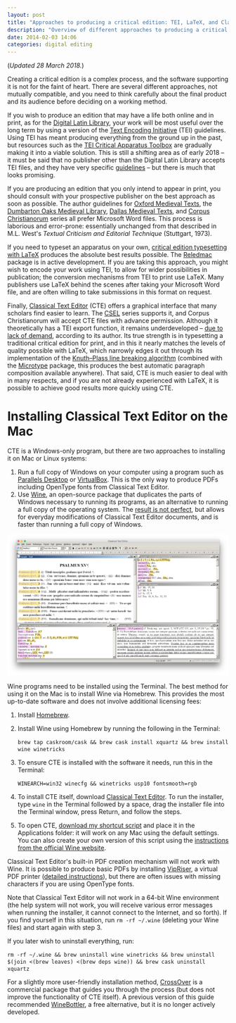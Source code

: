 ```yaml
---
layout: post
title: "Approaches to producing a critical edition: TEI, LaTeX, and Classical Text Editor"
description: "Overview of different approaches to producing a critical edition, with directions for installing Classical Text Editor on macOS."
date: 2014-02-03 14:06
categories: digital editing
---
```


(*Updated 28 March 2018.*)

Creating a critical edition is a complex process, and the software supporting it is not for the faint of heart. There are several different approaches, not mutually compatible, and you need to think carefully about the final product and its audience before deciding on a working method.

If you wish to produce an edition that may have a life both online and in print, as for the [Digital Latin Library](https://digitallatin.org), your work will be most useful over the long term by using a version of the [Text Encoding Initiative](http://www.tei-c.org/) (TEI) guidelines. Using TEI has meant producing everything from the ground up in the past, but resources such as the [TEI Critical Apparatus Toolbox](http://ciham-digital.huma-num.fr/teitoolbox/) are gradually making it into a viable solution. This is still a shifting area as of early 2018 – it must be said that no publisher other than the Digital Latin Library accepts TEI files, and they have very specific [guidelines](https://digitallatin.github.io/guidelines/) – but there is much that looks promising.

If you are producing an edition that you only intend to appear in print, you should consult with your prospective publisher on the best approach as soon as possible. The author guidelines for [Oxford Medieval Texts](http://global.oup.com/fdscontent/academic/pdf/academic/history/omt_style.pdf), the [Dumbarton Oaks Medieval Library](http://domedieval.org), [Dallas Medieval Texts](http://dallasmedievaltexts.org), and [Corpus Christianorum](http://www.corpuschristianorum.org/authors.html) series all prefer Microsoft Word files. This process is laborious and error-prone: essentially unchanged from that described in M.L. West's *Textual Criticism and Editorial Technique* (Stuttgart, 1973).

If you need to typeset an apparatus on your own, [critical edition typesetting with LaTeX](http://www.webdesign-bu.de/uwe_lueck/critedltx.html) produces the absolute best results possible. The [Reledmac](https://ctan.org/pkg/reledmac) package is in active development. If you are taking this approach, you might wish to encode your work using TEI, to allow for wider possibilities in publication; the conversion mechanisms from TEI to print use LaTeX. Many publishers use LaTeX behind the scenes after taking your Microsoft Word file, and are often willing to take submissions in this format on request.

Finally, [Classical Text Editor](http://cte.oeaw.ac.at) (CTE) offers a graphical interface that many scholars find easier to learn. The [CSEL](http://csel.sbg.ac.at) series supports it, and Corpus Christianorum will accept CTE files with advance permission. Although it theoretically has a TEI export function, it remains underdeveloped – [due to lack of demand](http://www.infotext.unisi.it/upload/DIGIMED06/book/hagel.pdf), according to its author. Its true strength is in typesetting a traditional critical edition for print, and in this it nearly matches the levels of quality possible with LaTeX, which narrowly edges it out through its implementation of the [Knuth–Plass line breaking algorithm](https://doi.org/10.1002/spe.4380111102) (combined with the [Microtype](https://ctan.org/pkg/microtype) package, this produces the best automatic paragraph composition available anywhere). That said, CTE is much easier to deal with in many respects, and if you are not already experienced with LaTeX, it is possible to achieve good results more quickly using CTE.

# Installing Classical Text Editor on the Mac

CTE is a Windows-only program, but there are two approaches to installing it on Mac or Linux systems:

1. Run a full copy of Windows on your computer using a program such as [Parallels Desktop](https://www.parallels.com/) or [VirtualBox](https://www.virtualbox.org). This is the only way to produce PDFs including OpenType fonts from Classical Text Editor.
2. Use [Wine](http://www.winehq.org), an open-source package that duplicates the parts of Windows necessary to running its programs, as an alternative to running a full copy of the operating system. The [result is not perfect](https://appdb.winehq.org/objectManager.php?sClass=application&iId=15806), but allows for everyday modifications of Classical Text Editor documents, and is faster than running a full copy of Windows.

![Classical Text Editor running under Wine](/images/cte-mac-main-window.png)

Wine programs need to be installed using the Terminal. The best method for using it on the Mac is to install Wine via Homebrew. This provides the most up-to-date software and does not involve additional licensing fees:

1. Install [Homebrew](https://brew.sh).

2. Install Wine using Homebrew by running the following in the Terminal:

    ```shell
    brew tap caskroom/cask && brew cask install xquartz && brew install wine winetricks
    ```

3. To ensure CTE is installed with the software it needs, run this in the Terminal:

    ```shell
    WINEARCH=win32 winecfg && winetricks usp10 fontsmooth=rgb
    ```

4. To install CTE itself, download [Classical Text Editor](http://cte.oeaw.ac.at). To run the installer, type `wine` in the Terminal followed by a space, drag the installer file into the Terminal window, press Return, and follow the steps.

5. To open CTE, [download my shortcut script](/files/cte-shortcut.zip) and place it in the Applications folder: it will work on any Mac using the default settings. You can also create your own version of this script using the [instructions from the official Wine website](https://wiki.winehq.org/MacOS_FAQ#How_to_create_shortcut.2C_launcher.2C_or_.app_to_start_a_given_.exe.3F).

Classical Text Editor's built-in PDF creation mechanism will not work with Wine. It is possible to produce basic PDFs by installing [VipRiser](https://onflapp.wordpress.com/vipriser/), a virtual PDF printer ([detailed instructions](http://macvalley.blogspot.ca/2017/01/installiing-vipriser-pdf-printer-that.html)), but there are often issues with missing characters if you are using OpenType fonts.

Note that Classical Text Editor will not work in a 64-bit Wine environment (the help system will not work, you will receive various error messages when running the installer, it cannot connect to the Internet, and so forth). If you find yourself in this situation, run `rm -rf ~/.wine` (deleting your Wine files) and start again with step 3.

If you later wish to uninstall everything, run:

```shell
rm -rf ~/.wine && brew uninstall wine winetricks && brew uninstall $(join <(brew leaves) <(brew deps wine)) && brew cask uninstall xquartz
```

For a slightly more user-friendly installation method, [CrossOver](https://www.codeweavers.com) is a commercial package that guides you through the process (but does not improve the functionality of CTE itself). A previous version of this guide recommended [WineBottler](http://winebottler.kronenberg.org), a free alternative, but it is no longer actively developed.
